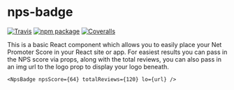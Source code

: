 # nps-badge

[![Travis][build-badge]][build]
[![npm package][npm-badge]][npm]
[![Coveralls][coveralls-badge]][coveralls]

This is a basic React component which allows you to easily place your Net Promoter Score in your
React site or app. For easiest results you can pass in the NPS score via props, along with the total reviews, you can also pass in an img url to the logo prop to display your logo beneath.

```
<NpsBadge npsScore={64} totalReviews={120} lo={url} />
```


[build-badge]: https://img.shields.io/travis/user/repo/master.png?style=flat-square
[build]: https://travis-ci.org/user/repo

[npm-badge]: https://img.shields.io/npm/v/npm-package.png?style=flat-square
[npm]: https://www.npmjs.org/package/npm-package

[coveralls-badge]: https://img.shields.io/coveralls/user/repo/master.png?style=flat-square
[coveralls]: https://coveralls.io/github/user/repo

